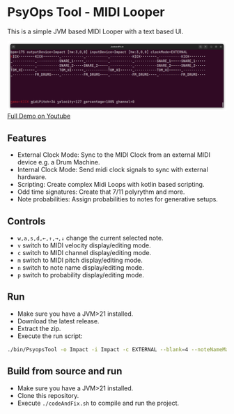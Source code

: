 # PsyOps Tool - MIDI Looper

This is a simple JVM based MIDI Looper with a text based UI.

![Screenshot](demo.png)
[Full Demo on Youtube](https://www.youtube.com/watch?v=zetXwQflREE)

## Features
- External Clock Mode: Sync to the MIDI Clock from an external MIDI device e.g. a Drum Machine.
- Internal Clock Mode: Send midi clock signals to sync with external hardware.
- Scripting: Create complex Midi Loops with kotlin based scripting.
- Odd time signatures: Create that 7/11 polyrythm and more.
- Note probabilities: Assign probabilities to notes for generative setups.

## Controls
- `w,a,s,d,←,↑,→,↓` change the current selected note.
- `v` switch to MIDI velocity display/editing mode.
- `c` switch to MIDI channel display/editing mode.
- `m` switch to MIDI pitch display/editing mode.
- `n` switch to note name display/editing mode.
- `p` switch to probability display/editing mode.

## Run
* Make sure you have a JVM>21 installed.
* Download the latest release.
* Extract the zip.
* Execute the run script:
```bash
./bin/PsyopsTool -o Impact -i Impact -c EXTERNAL --blank=4 --noteNameMask=DRUMBRUTE_IMPACT
```

## Build from source and run
- Make sure you have a JVM>21 installed.
- Clone this repository.
- Execute `./codeAndFix.sh` to compile and run the project.
